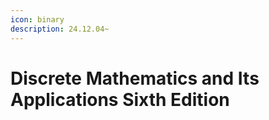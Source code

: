 ```yaml
---
icon: binary
description: 24.12.04~
---
```


# Discrete Mathematics and Its Applications Sixth Edition




